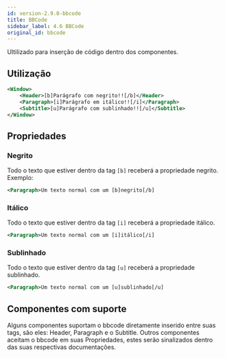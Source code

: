 ```yaml
---
id: version-2.9.0-bbcode
title: BBCode
sidebar_label: 4.6 BBCode
original_id: bbcode
---
```


Ultilizado para inserção de código dentro dos componentes.

## Utilização

```xml
<Window>
    <Header>[b]Parágrafo com negrito!![/b]</Header>
    <Paragraph>[i]Parágrafo em itálico!![/i]</Paragraph>
    <Subtitle>[u]Parágrafo com sublinhado!![/u]</Subtitle>
</Window>
```

## Propriedades

### Negrito

Todo o texto que estiver dentro da tag `[b]` receberá a propriedade negrito. Exemplo:

```xml
<Paragraph>Um texto normal com um [b]negrito[/b]
```

### Itálico

Todo o texto que estiver dentro da tag `[i]` receberá a propriedade itálico.

```xml
<Paragraph>Um texto normal com um [i]itálico[/i]
```

### Sublinhado

Todo o texto que estiver dentro da tag `[u]` receberá a propriedade sublinhado.

```xml
<Paragraph>Um texto normal com um [u]sublinhado[/u]
```

## Componentes com suporte

Alguns componentes suportam o bbcode diretamente inserido entre suas tags, são eles: Header, Paragraph e o Subtitle. Outros componentes aceitam o bbcode em suas Propriedades, estes serão sinalizados dentro das suas respectivas documentações.


